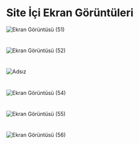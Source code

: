 # Site İçi Ekran Görüntüleri
![Ekran Görüntüsü (51)](https://user-images.githubusercontent.com/57031420/143950347-83cc8591-104b-4e0d-b279-9673c47c778e.png)
#
![Ekran Görüntüsü (52)](https://user-images.githubusercontent.com/57031420/143950728-7d310a3d-d6a8-4ae5-b848-7bef01342c14.png)
#
![Adsız](https://user-images.githubusercontent.com/57031420/143950907-e11c002e-3a06-443d-be91-88438d057c49.png)
#
![Ekran Görüntüsü (54)](https://user-images.githubusercontent.com/57031420/143950985-8f73e9f6-d0b1-40a9-91b1-118dd54bd212.png)
#
![Ekran Görüntüsü (55)](https://user-images.githubusercontent.com/57031420/143951034-921e5bfc-2dd0-4859-bf15-cfd719068d53.png)
#
![Ekran Görüntüsü (56)](https://user-images.githubusercontent.com/57031420/143951073-84c417f3-373f-4abe-8200-74a559ccee13.png)

